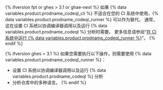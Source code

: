 {% ifversion fpt or ghes > 3.1 or ghae-next %}
如果 {% data variables.product.prodname_codeql_cli %} 不适合在您的 CI 系统中使用，{% data variables.product.prodname_codeql_runner %} 可以作为替代。 通常，这在设置 CI 系统以协调编译器调用以及运行 {% data variables.product.prodname_codeql %} 分析时需要。 更多信息请参阅“[在 CI 系统中运行 {% data variables.product.prodname_codeql_runner %}](/code-security/secure-coding/using-codeql-code-scanning-with-your-existing-ci-system/running-codeql-runner-in-your-ci-system)”。
{% endif %}

{% ifversion ghes = 3.1 %}
如果您需要执行以下操作，则需要使用 {% data variables.product.prodname_codeql_runner %}：
- 设置 CI 系统以协调编译器调用以及运行 {% data variables.product.prodname_codeql %} 分析
- 分析仓库中的多种语言。
{% endif %}
